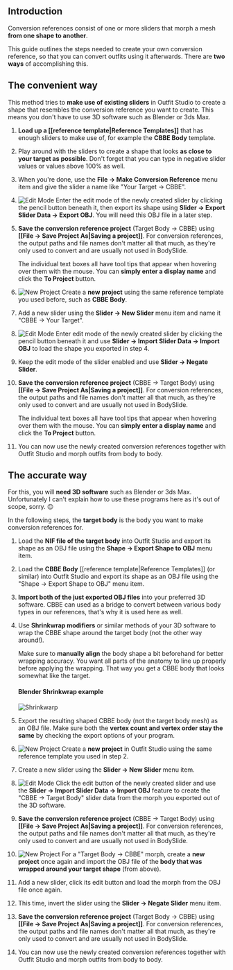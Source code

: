 ## Introduction
Conversion references consist of one or more sliders that morph a mesh **from one shape to another**.

This guide outlines the steps needed to create your own conversion reference, so that you can convert outfits using it afterwards. There are **two ways** of accomplishing this.

## The convenient way
This method tries to **make use of existing sliders** in Outfit Studio to create a shape that resembles the conversion reference you want to create. This means you don't have to use 3D software such as Blender or 3ds Max.

1. **Load up a [[reference template|Reference Templates]]** that has enough sliders to make use of, for example the **CBBE Body** template.

2. Play around with the sliders to create a shape that looks **as close to your target as possible**. Don't forget that you can type in negative slider values or values above 100% as well.

3. When you're done, use the **File -> Make Conversion Reference** menu item and give the slider a name like "Your Target -> CBBE".

4. ![Edit Mode](http://i.imgur.com/qiGhRPw.png) Enter the edit mode of the newly created slider by clicking the pencil button beneath it, then export its shape using **Slider -> Export Slider Data -> Export OBJ**. You will need this OBJ file in a later step.

5. **Save the conversion reference project** (Target Body -> CBBE) using **[[File -> Save Project As|Saving a project]]**. For conversion references, the output paths and file names don't matter all that much, as they're only used to convert and are usually not used in BodySlide.

    The individual text boxes all have tool tips that appear when hovering over them with the mouse. You can **simply enter a display name** and click the **To Project** button.

6. ![New Project](http://i.imgur.com/KxNNU2K.png) Create a **new project** using the same reference template you used before, such as **CBBE Body**.

7. Add a new slider using the **Slider -> New Slider** menu item and name it "CBBE -> Your Target".

8. ![Edit Mode](http://i.imgur.com/qiGhRPw.png) Enter edit mode of the newly created slider by clicking the pencil button beneath it and use **Slider -> Import Slider Data -> Import OBJ** to load the shape you exported in step 4.

9. Keep the edit mode of the slider enabled and use **Slider -> Negate Slider**.

10. **Save the conversion reference project** (CBBE -> Target Body) using **[[File -> Save Project As|Saving a project]]**. For conversion references, the output paths and file names don't matter all that much, as they're only used to convert and are usually not used in BodySlide.

    The individual text boxes all have tool tips that appear when hovering over them with the mouse. You can **simply enter a display name** and click the **To Project** button.

11. You can now use the newly created conversion references together with Outfit Studio and morph outfits from body to body.

## The accurate way
For this, you will **need 3D software** such as Blender or 3ds Max. Unfortunately I can't explain how to use these programs here as it's out of scope, sorry. :wink:
 
In the following steps, the **target body** is the body you want to make conversion references for.

1. Load the **NIF file of the target body** into Outfit Studio and export its shape as an OBJ file using the **Shape -> Export Shape to OBJ** menu item.

2. Load the **CBBE Body** [[reference template|Reference Templates]] (or similar) into Outfit Studio and export its shape as an OBJ file using the "Shape -> Export Shape to OBJ" menu item.

3. **Import both of the just exported OBJ files** into your preferred 3D software. CBBE can used as a bridge to convert between various body types in our references, that's why it is used here as well.

4. Use **Shrinkwrap modifiers** or similar methods of your 3D software to wrap the CBBE shape around the target body (not the other way around!).

    Make sure to **manually align** the body shape a bit beforehand for better wrapping accuracy. You want all parts of the anatomy to line up properly before applying the wrapping. That way you get a CBBE body that looks somewhat like the target.

    #### Blender Shrinkwrap example
    ![Shrinkwarp](http://i.imgur.com/HvEksIQ.png)

5. Export the resulting shaped CBBE body (not the target body mesh) as an OBJ file. Make sure both the **vertex count and vertex order stay the same** by checking the export options of your program.

6. ![New Project](http://i.imgur.com/KxNNU2K.png) Create a **new project** in Outfit Studio using the same reference template you used in step 2.

7. Create a new slider using the **Slider -> New Slider** menu item.

8. ![Edit Mode](http://i.imgur.com/qiGhRPw.png) Click the edit button of the newly created slider and use the **Slider -> Import Slider Data -> Import OBJ** feature to create the "CBBE -> Target Body" slider data from the morph you exported out of the 3D software.

9. **Save the conversion reference project** (CBBE -> Target Body) using **[[File -> Save Project As|Saving a project]]**. For conversion references, the output paths and file names don't matter all that much, as they're only used to convert and are usually not used in BodySlide.

10. ![New Project](http://i.imgur.com/KxNNU2K.png) For a "Target Body -> CBBE" morph, create a **new project** once again and import the OBJ file of the **body that was wrapped around your target shape** (from above).

11. Add a new slider, click its edit button and load the morph from the OBJ file once again.

12. This time, invert the slider using the **Slider -> Negate Slider** menu item.

13. **Save the conversion reference project** (Target Body -> CBBE) using **[[File -> Save Project As|Saving a project]]**. For conversion references, the output paths and file names don't matter all that much, as they're only used to convert and are usually not used in BodySlide.

14. You can now use the newly created conversion references together with Outfit Studio and morph outfits from body to body.